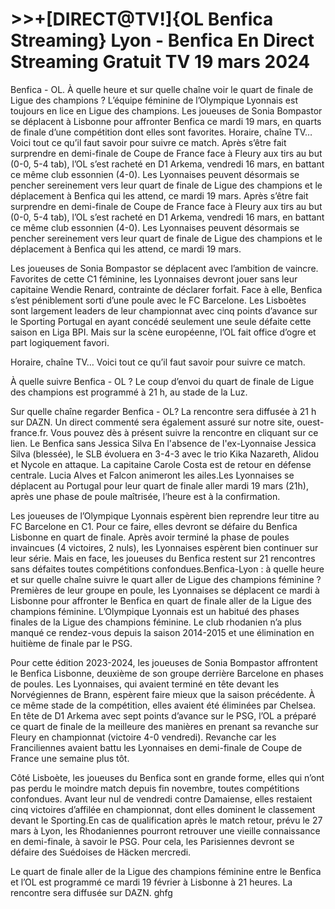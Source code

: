 <h1>>>+[DIRECT@TV!]{OL Benfica Streaming} Lyon - Benfica En Direct Streaming Gratuit TV 19 mars 2024</h1>
Benfica - OL. À quelle heure et sur quelle chaîne voir le quart de finale de Ligue des champions ?
L’équipe féminine de l’Olympique Lyonnais est toujours en lice en Ligue des champions. Les joueuses de Sonia Bompastor se déplacent à Lisbonne pour affronter Benfica ce mardi 19 mars, en quarts de finale d’une compétition dont elles sont favorites. Horaire, chaîne TV… Voici tout ce qu’il faut savoir pour suivre ce match.	
Après s’être fait surprendre en demi-finale de Coupe de France face à Fleury aux tirs au but (0-0, 5-4 tab), l’OL s’est racheté en D1 Arkema, vendredi 16 mars, en battant ce même club essonnien (4-0). Les Lyonnaises peuvent désormais se pencher sereinement vers leur quart de finale de Ligue des champions et le déplacement à Benfica qui les attend, ce mardi 19 mars.	
Après s’être fait surprendre en demi-finale de Coupe de France face à Fleury aux tirs au but (0-0, 5-4 tab), l’OL s’est racheté en D1 Arkema, vendredi 16 mars, en battant ce même club essonnien (4-0). Les Lyonnaises peuvent désormais se pencher sereinement vers leur quart de finale de Ligue des champions et le déplacement à Benfica qui les attend, ce mardi 19 mars.

Les joueuses de Sonia Bompastor se déplacent avec l’ambition de vaincre. Favorites de cette C1 féminine, les Lyonnaises devront jouer sans leur capitaine Wendie Renard, contrainte de déclarer forfait. Face à elle, Benfica s’est péniblement sorti d’une poule avec le FC Barcelone. Les Lisboètes sont largement leaders de leur championnat avec cinq points d’avance sur le Sporting Portugal en ayant concédé seulement une seule défaite cette saison en Liga BPI. Mais sur la scène européenne, l’OL fait office d’ogre et part logiquement favori.

Horaire, chaîne TV… Voici tout ce qu’il faut savoir pour suivre ce match.

À quelle suivre Benfica - OL ?
Le coup d’envoi du quart de finale de Ligue des champions est programmé à 21 h, au stade de la Luz.

Sur quelle chaîne regarder Benfica - OL?
La rencontre sera diffusée à 21 h sur DAZN. Un direct commenté sera également assuré sur notre site, ouest-france.fr. Vous pouvez dès à présent suivre la rencontre en cliquant sur ce lien. Le Benfica sans Jessica Silva
En l'absence de l'ex-Lyonnaise Jessica Silva (blessée), le SLB évoluera en 3-4-3 avec le trio Kika Nazareth, Alidou et Nycole en attaque. La capitaine Carole Costa est de retour en défense centrale. Lucia Alves et Falcon animeront les ailes.Les Lyonnaises se déplacent au Portugal pour leur quart de finale aller mardi 19 mars (21h), après une phase de poule maîtrisée, l’heure est à la confirmation.

Les joueuses de l’Olympique Lyonnais espèrent bien reprendre leur titre au FC Barcelone en C1. Pour ce faire, elles devront se défaire du Benfica Lisbonne en quart de finale. Après avoir terminé la phase de poules invaincues (4 victoires, 2 nuls), les Lyonnaises espèrent bien continuer sur leur série. Mais en face, les joueuses du Benfica restent sur 21 rencontres sans défaites toutes compétitions confondues.Benfica-Lyon : à quelle heure et sur quelle chaîne suivre le quart aller de Ligue des champions féminine ?
Premières de leur groupe en poule, les Lyonnaises se déplacent ce mardi à Lisbonne pour affronter le Benfica en quart de finale aller de la Ligue des champions féminine. L’Olympique Lyonnais est un habitué des phases finales de la Ligue des champions féminine. Le club rhodanien n’a plus manqué ce rendez-vous depuis la saison 2014-2015 et une élimination en huitième de finale par le PSG.

Pour cette édition 2023-2024, les joueuses de Sonia Bompastor affrontent le Benfica Lisbonne, deuxième de son groupe derrière Barcelone en phases de poules. Les Lyonnaises, qui avaient terminé en tête devant les Norvégiennes de Brann, espèrent faire mieux que la saison précédente. À ce même stade de la compétition, elles avaient été éliminées par Chelsea. En tête de D1 Arkema avec sept points d’avance sur le PSG, l’OL a préparé ce quart de finale de la meilleure des manières en prenant sa revanche sur Fleury en championnat (victoire 4-0 vendredi). Revanche car les Franciliennes avaient battu les Lyonnaises en demi-finale de Coupe de France une semaine plus tôt.

Côté Lisboète, les joueuses du Benfica sont en grande forme, elles qui n’ont pas perdu le moindre match depuis fin novembre, toutes compétitions confondues. Avant leur nul de vendredi contre Damaiense, elles restaient cinq victoires d’affilée en championnat, dont elles dominent le classement devant le Sporting.En cas de qualification après le match retour, prévu le 27 mars à Lyon, les Rhodaniennes pourront retrouver une vieille connaissance en demi-finale, à savoir le PSG. Pour cela, les Parisiennes devront se défaire des Suédoises de Häcken mercredi.

Le quart de finale aller de la Ligue des champions féminine entre le Benfica et l’OL est programmé ce mardi 19 février à Lisbonne à 21 heures. La rencontre sera diffusée sur DAZN. ghfg
